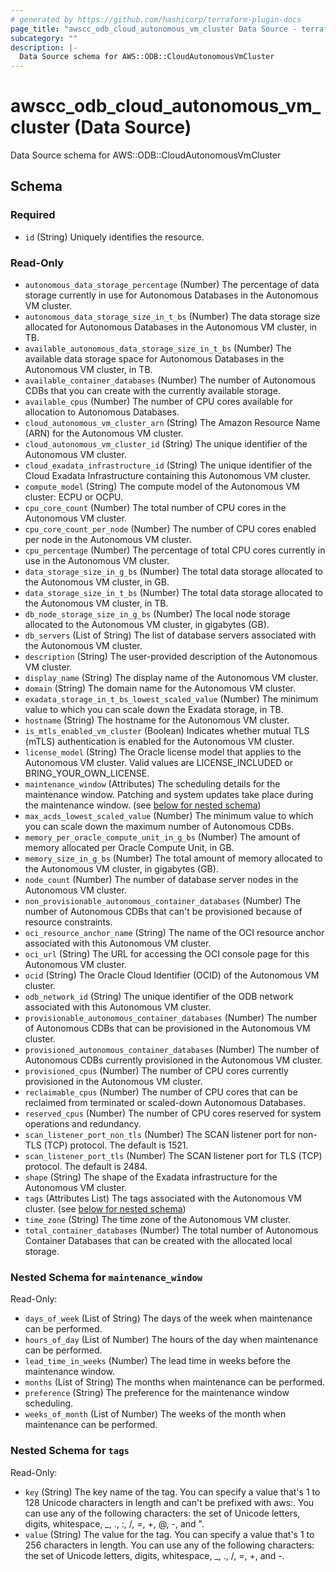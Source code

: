 ```yaml
---
# generated by https://github.com/hashicorp/terraform-plugin-docs
page_title: "awscc_odb_cloud_autonomous_vm_cluster Data Source - terraform-provider-awscc"
subcategory: ""
description: |-
  Data Source schema for AWS::ODB::CloudAutonomousVmCluster
---
```


# awscc_odb_cloud_autonomous_vm_cluster (Data Source)

Data Source schema for AWS::ODB::CloudAutonomousVmCluster



<!-- schema generated by tfplugindocs -->
## Schema

### Required

- `id` (String) Uniquely identifies the resource.

### Read-Only

- `autonomous_data_storage_percentage` (Number) The percentage of data storage currently in use for Autonomous Databases in the Autonomous VM cluster.
- `autonomous_data_storage_size_in_t_bs` (Number) The data storage size allocated for Autonomous Databases in the Autonomous VM cluster, in TB.
- `available_autonomous_data_storage_size_in_t_bs` (Number) The available data storage space for Autonomous Databases in the Autonomous VM cluster, in TB.
- `available_container_databases` (Number) The number of Autonomous CDBs that you can create with the currently available storage.
- `available_cpus` (Number) The number of CPU cores available for allocation to Autonomous Databases.
- `cloud_autonomous_vm_cluster_arn` (String) The Amazon Resource Name (ARN) for the Autonomous VM cluster.
- `cloud_autonomous_vm_cluster_id` (String) The unique identifier of the Autonomous VM cluster.
- `cloud_exadata_infrastructure_id` (String) The unique identifier of the Cloud Exadata Infrastructure containing this Autonomous VM cluster.
- `compute_model` (String) The compute model of the Autonomous VM cluster: ECPU or OCPU.
- `cpu_core_count` (Number) The total number of CPU cores in the Autonomous VM cluster.
- `cpu_core_count_per_node` (Number) The number of CPU cores enabled per node in the Autonomous VM cluster.
- `cpu_percentage` (Number) The percentage of total CPU cores currently in use in the Autonomous VM cluster.
- `data_storage_size_in_g_bs` (Number) The total data storage allocated to the Autonomous VM cluster, in GB.
- `data_storage_size_in_t_bs` (Number) The total data storage allocated to the Autonomous VM cluster, in TB.
- `db_node_storage_size_in_g_bs` (Number) The local node storage allocated to the Autonomous VM cluster, in gigabytes (GB).
- `db_servers` (List of String) The list of database servers associated with the Autonomous VM cluster.
- `description` (String) The user-provided description of the Autonomous VM cluster.
- `display_name` (String) The display name of the Autonomous VM cluster.
- `domain` (String) The domain name for the Autonomous VM cluster.
- `exadata_storage_in_t_bs_lowest_scaled_value` (Number) The minimum value to which you can scale down the Exadata storage, in TB.
- `hostname` (String) The hostname for the Autonomous VM cluster.
- `is_mtls_enabled_vm_cluster` (Boolean) Indicates whether mutual TLS (mTLS) authentication is enabled for the Autonomous VM cluster.
- `license_model` (String) The Oracle license model that applies to the Autonomous VM cluster. Valid values are LICENSE_INCLUDED or BRING_YOUR_OWN_LICENSE.
- `maintenance_window` (Attributes) The scheduling details for the maintenance window. Patching and system updates take place during the maintenance window. (see [below for nested schema](#nestedatt--maintenance_window))
- `max_acds_lowest_scaled_value` (Number) The minimum value to which you can scale down the maximum number of Autonomous CDBs.
- `memory_per_oracle_compute_unit_in_g_bs` (Number) The amount of memory allocated per Oracle Compute Unit, in GB.
- `memory_size_in_g_bs` (Number) The total amount of memory allocated to the Autonomous VM cluster, in gigabytes (GB).
- `node_count` (Number) The number of database server nodes in the Autonomous VM cluster.
- `non_provisionable_autonomous_container_databases` (Number) The number of Autonomous CDBs that can't be provisioned because of resource constraints.
- `oci_resource_anchor_name` (String) The name of the OCI resource anchor associated with this Autonomous VM cluster.
- `oci_url` (String) The URL for accessing the OCI console page for this Autonomous VM cluster.
- `ocid` (String) The Oracle Cloud Identifier (OCID) of the Autonomous VM cluster.
- `odb_network_id` (String) The unique identifier of the ODB network associated with this Autonomous VM cluster.
- `provisionable_autonomous_container_databases` (Number) The number of Autonomous CDBs that can be provisioned in the Autonomous VM cluster.
- `provisioned_autonomous_container_databases` (Number) The number of Autonomous CDBs currently provisioned in the Autonomous VM cluster.
- `provisioned_cpus` (Number) The number of CPU cores currently provisioned in the Autonomous VM cluster.
- `reclaimable_cpus` (Number) The number of CPU cores that can be reclaimed from terminated or scaled-down Autonomous Databases.
- `reserved_cpus` (Number) The number of CPU cores reserved for system operations and redundancy.
- `scan_listener_port_non_tls` (Number) The SCAN listener port for non-TLS (TCP) protocol. The default is 1521.
- `scan_listener_port_tls` (Number) The SCAN listener port for TLS (TCP) protocol. The default is 2484.
- `shape` (String) The shape of the Exadata infrastructure for the Autonomous VM cluster.
- `tags` (Attributes List) The tags associated with the Autonomous VM cluster. (see [below for nested schema](#nestedatt--tags))
- `time_zone` (String) The time zone of the Autonomous VM cluster.
- `total_container_databases` (Number) The total number of Autonomous Container Databases that can be created with the allocated local storage.

<a id="nestedatt--maintenance_window"></a>
### Nested Schema for `maintenance_window`

Read-Only:

- `days_of_week` (List of String) The days of the week when maintenance can be performed.
- `hours_of_day` (List of Number) The hours of the day when maintenance can be performed.
- `lead_time_in_weeks` (Number) The lead time in weeks before the maintenance window.
- `months` (List of String) The months when maintenance can be performed.
- `preference` (String) The preference for the maintenance window scheduling.
- `weeks_of_month` (List of Number) The weeks of the month when maintenance can be performed.


<a id="nestedatt--tags"></a>
### Nested Schema for `tags`

Read-Only:

- `key` (String) The key name of the tag. You can specify a value that's 1 to 128 Unicode characters in length and can't be prefixed with aws:. You can use any of the following characters: the set of Unicode letters, digits, whitespace, _, ., :, /, =, +, @, -, and ".
- `value` (String) The value for the tag. You can specify a value that's 1 to 256 characters in length. You can use any of the following characters: the set of Unicode letters, digits, whitespace, _, ., /, =, +, and -.
